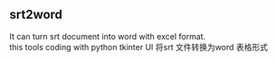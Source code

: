 ## srt2word 
It can turn srt document into word with excel format.  
this tools coding with python tkinter UI
将srt 文件转换为word 表格形式

 
